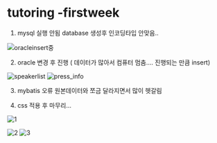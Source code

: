 # tutoring -firstweek
1. mysql 실행 안됨 database 생성후 인코딩타입 안맞음..

![oracleinsert중](https://user-images.githubusercontent.com/113905712/226177057-2658aa2f-7307-4dff-87b8-cadbba1f646b.PNG)

2. oracle 변경 후 진행 ( 데이터가 많아서 컴퓨터 멈춤.... 진행되는 만큼 insert)

![speakerlist](https://user-images.githubusercontent.com/113905712/226177058-6d106c2f-e7fa-4dc5-8c72-1143e8a974c0.png)
![press_info](https://user-images.githubusercontent.com/113905712/226177061-72975e86-40be-471a-bac5-9562e780038f.PNG)


3. mybatis 오류 원본데이터와 쪼금 달라지면서 많이 헷갈림


4. css 적용 후 마무리...

![1](https://user-images.githubusercontent.com/113905712/226177050-cc6b1a23-629b-47dd-9e08-0ebaf6713a3f.PNG)


![2](https://user-images.githubusercontent.com/113905712/226177052-7af92a9c-6149-4ed6-b179-e3766374b379.PNG)
![3](https://user-images.githubusercontent.com/113905712/226177054-c8ad84e6-31d3-4f2c-baf9-c6ff2c6d2ecf.PNG)


